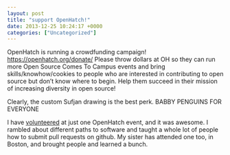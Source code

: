 ```yaml
---
layout: post
title: "support OpenHatch!"
date: 2013-12-25 10:24:17 +0000
categories: ["Uncategorized"]
---
```


OpenHatch is running a crowdfunding campaign! https://openhatch.org/donate/ Please throw dollars at OH so they can run more Open Source Comes To Campus events and bring skills/knowhow/cookies to people who are interested in contributing to open source but don’t know where to begin. Help them succeed in their mission of increasing diversity in open source!

Clearly, the custom Sufjan drawing is the best perk. BABBY PENGUINS FOR EVERYONE

I have [volunteered](http://www.flickr.com/photos/judytuna/sets/72157639005693554/) at just one OpenHatch event, and it was awesome. I rambled about different paths to software and taught a whole lot of people how to submit pull requests on github. My sister has attended one too, in Boston, and brought people and learned a bunch.